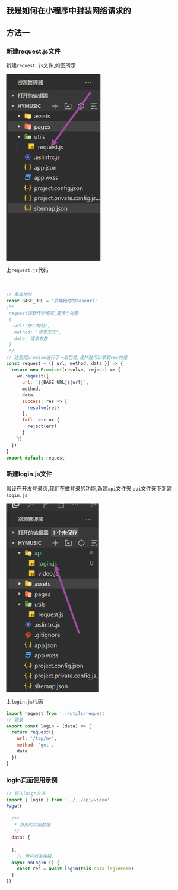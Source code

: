 ## 我是如何在小程序中封装网络请求的

## 方法一

### 新建request.js文件

新建`request.js`文件,如图所示

<img src="../../../.vuepress/public/miniProgram/request/request.png" alt="加载失败" style="zoom:100%;float:none" align="left"/>

上`request.js`代码

```js


// 基准地址
const BASE_URL = '后端给你的baseurl'
/**
 request函数传参格式,要传个对象
 {
   url:'接口地址',
   method: '请求方式',
   data: 请求参数
 }
 */
// 这里用promise进行了一层包装,这样就可以拿到res的值
const request = ({ url, method, data }) => {
  return new Promise((resolve, reject) => {
    wx.request({
      url: `${BASE_URL}${url}`,
      method,
      data,
      success: res => {
        resolve(res)
      },
      fail: err => {
        reject(err)
      }
    })
  })
}
export default request
```

### 新建login.js文件

假设在开发登录页,我们在做登录的功能,新建`api`文件夹,`api`文件夹下新建`login.js`

<img src="../../../.vuepress/public/miniProgram/request/login.png" alt="加载失败" style="zoom:100%;float:none" align="left"/>

上`login.js`代码

```js
import request from '../utils/request'
// 登录
export const login = (data) => {
  return request({
    url: '/top/mv',
    method: 'get',
    data
  })
}
```

### login页面使用示例

```js
// 导入loign方法
import { login } from '../../api/video'
Page({

  /**
   * 页面的初始数据
   */
  data: {

  },
    // 用户点击按钮,
  async onLogin () {
    const res = await login(this.data.loginForm)
  }
})
```

